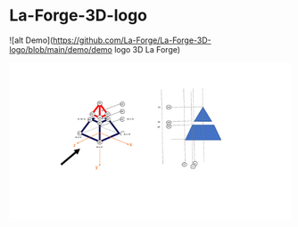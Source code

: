 # La-Forge-3D-logo

![alt Demo](https://github.com/La-Forge/La-Forge-3D-logo/blob/main/demo/demo logo 3D La Forge)


![alt Composition](https://github.com/La-Forge/La-Forge-3D-logo/blob/main/schemas/Diapositive1.png)
